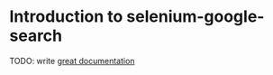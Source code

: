 # Introduction to selenium-google-search

TODO: write [great documentation](http://jacobian.org/writing/what-to-write/)
